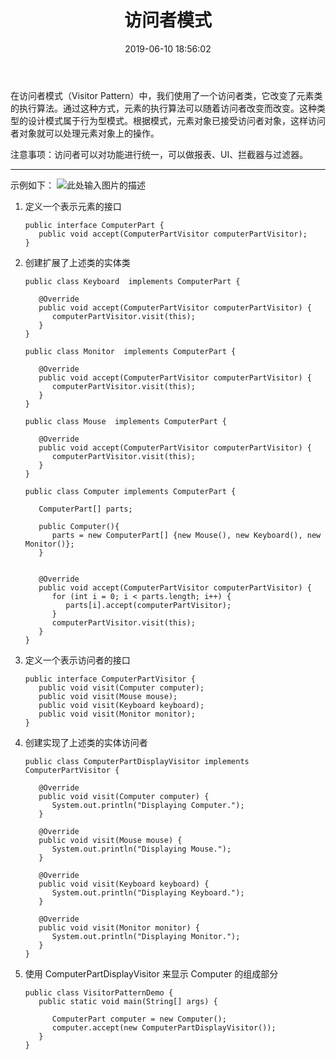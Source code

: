 ﻿---
layout: post
title:  "访问者模式"
date:   2019-06-10 18:56:02
categories: 
   - 设计模式
tags:
   - 设计模式
---

在访问者模式（Visitor Pattern）中，我们使用了一个访问者类，它改变了元素类的执行算法。通过这种方式，元素的执行算法可以随着访问者改变而改变。这种类型的设计模式属于行为型模式。根据模式，元素对象已接受访问者对象，这样访问者对象就可以处理元素对象上的操作。

注意事项：访问者可以对功能进行统一，可以做报表、UI、拦截器与过滤器。

----------

示例如下：
![此处输入图片的描述][1]

1. 定义一个表示元素的接口

    ```
    public interface ComputerPart {
       public void accept(ComputerPartVisitor computerPartVisitor);
    }
    ```
2. 创建扩展了上述类的实体类

    ```
    public class Keyboard  implements ComputerPart {
     
       @Override
       public void accept(ComputerPartVisitor computerPartVisitor) {
          computerPartVisitor.visit(this);
       }
    }
    ```
    
    ```
    public class Monitor  implements ComputerPart {
     
       @Override
       public void accept(ComputerPartVisitor computerPartVisitor) {
          computerPartVisitor.visit(this);
       }
    }
    ```
    ```
    public class Mouse  implements ComputerPart {
     
       @Override
       public void accept(ComputerPartVisitor computerPartVisitor) {
          computerPartVisitor.visit(this);
       }
    }
    ```
    
    ```
    public class Computer implements ComputerPart {
       
       ComputerPart[] parts;
     
       public Computer(){
          parts = new ComputerPart[] {new Mouse(), new Keyboard(), new Monitor()};      
       } 
     
     
       @Override
       public void accept(ComputerPartVisitor computerPartVisitor) {
          for (int i = 0; i < parts.length; i++) {
             parts[i].accept(computerPartVisitor);
          }
          computerPartVisitor.visit(this);
       }
    }
    ```

3. 定义一个表示访问者的接口

    ```
    public interface ComputerPartVisitor {
       public void visit(Computer computer);
       public void visit(Mouse mouse);
       public void visit(Keyboard keyboard);
       public void visit(Monitor monitor);
    }
    ```

4. 创建实现了上述类的实体访问者

    ```
    public class ComputerPartDisplayVisitor implements ComputerPartVisitor {
     
       @Override
       public void visit(Computer computer) {
          System.out.println("Displaying Computer.");
       }
     
       @Override
       public void visit(Mouse mouse) {
          System.out.println("Displaying Mouse.");
       }
     
       @Override
       public void visit(Keyboard keyboard) {
          System.out.println("Displaying Keyboard.");
       }
     
       @Override
       public void visit(Monitor monitor) {
          System.out.println("Displaying Monitor.");
       }
    }
    ```

5. 使用 ComputerPartDisplayVisitor 来显示 Computer 的组成部分

    ```
    public class VisitorPatternDemo {
       public static void main(String[] args) {
     
          ComputerPart computer = new Computer();
          computer.accept(new ComputerPartDisplayVisitor());
       }
    }
    ```

  [1]: https://www.runoob.com/wp-content/uploads/2014/08/visitor_pattern_uml_diagram.jpg